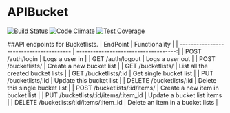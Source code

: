 # APIBucket
[![Build Status](https://semaphoreci.com/api/v1/projects/2a6fea76-4420-480b-a505-c11d320eede5/635729/badge.svg)](https://semaphoreci.com/tobi-oduah/apibucket) [![Code Climate](https://codeclimate.com/github/andela-toduah/apibucket/badges/gpa.svg)](https://codeclimate.com/github/andela-toduah/apibucket) [![Test Coverage](https://codeclimate.com/github/andela-toduah/apibucket/badges/coverage.svg)](https://codeclimate.com/github/andela-toduah/apibucket/coverage)

##API endpoints for Bucketlists.
| EndPoint                                |   Functionality                      |
| --------------------------------------- | ------------------------------------:|
| POST /auth/login                        | Logs a user in                       |
| GET /auth/logout                        | Logs a user out                      |
| POST /bucketlists/                      | Create a new bucket list             |
| GET /bucketlists/                       | List all the created bucket lists    |
| GET /bucketlists/:id                    | Get single bucket list               |
| PUT /bucketlists/:id                    | Update this bucket list              |
| DELETE /bucketlists/:id                 | Delete this single bucket list       |
| POST /bucketlists/:id/items/            | Create a new item in bucket list     |
| PUT /bucketlists/:id/items/:item_id     | Update a bucket list items           |
| DELETE /bucketlists/:id/items/:item_id  | Delete an item in a bucket lists     |